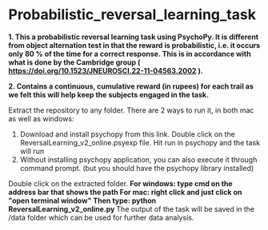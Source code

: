 # Probabilistic_reversal_learning_task

<b>1. This a probabilistic reversal learning task using PsychoPy. It is different from object alternation test in that the reward is probabilistic, i.e. it occurs only 80 % of the time for a correct response. This is in accordance with what is done by the Cambridge group ( https://doi.org/10.1523/JNEUROSCI.22-11-04563.2002 ).</b>

<b>2. Contains a continuous, cumulative reward (in rupees) for each trail as we felt this will help keep the subjects engaged in the task.</b>

Extract the repository to any folder. There are 2 ways to run it, in both mac as well as windows:
1. Download and install psychopy from this link. Double click on the ReversalLearning_v2_online.psyexp file. Hit run in psychopy and the task will run
2. Without installing psychopy application, you can also execute it through command prompt. (but you should have the psychopy library installed)

Double click on the extracted folder.
<b>For windows: type cmd on the address bar that shows the path </b>
<b>For mac: right click and just click on "open terminal window" </b>
<b>Then type: python ReversalLearning_v2_online.py </b>
The output of the task will be saved in the /data folder which can be used for further data analysis.
